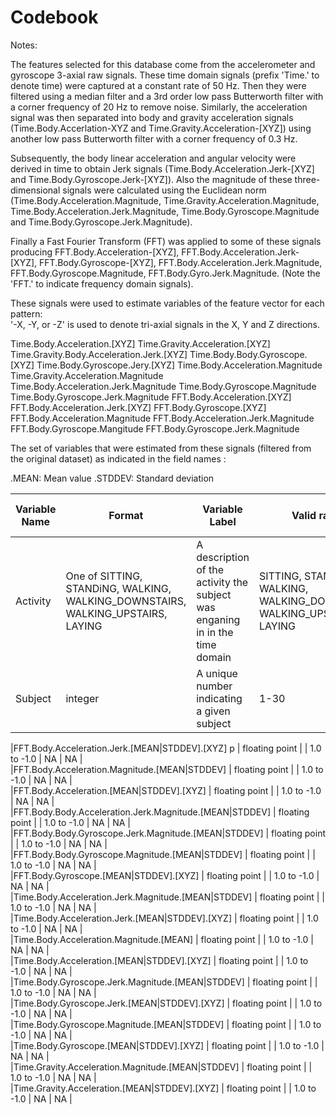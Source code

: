 Codebook
========

Notes:

The features selected for this database come from the accelerometer and gyroscope 3-axial raw signals. These time domain signals (prefix 'Time.' to denote time) were captured at a constant rate of 50 Hz. Then they were filtered using a median filter and a 3rd order low pass Butterworth filter with a corner frequency of 20 Hz to remove noise. Similarly, the acceleration signal was then separated into body and gravity acceleration signals (Time.Body.Accerlation-XYZ and Time.Gravity.Acceleration-[XYZ]) using another low pass Butterworth filter with a corner frequency of 0.3 Hz. 

Subsequently, the body linear acceleration and angular velocity were derived in time to obtain Jerk signals (Time.Body.Acceleration.Jerk-[XYZ] and Time.Body.Gyroscope.Jerk-[XYZ]). Also the magnitude of these three-dimensional signals were calculated using the Euclidean norm (Time.Body.Acceleration.Magnitude, Time.Gravity.Acceleration.Magnitude, Time.Body.Acceleration.Jerk.Magnitude, Time.Body.Gyroscope.Magnitude and Time.Body.Gyroscope.Jerk.Magnitude). 

Finally a Fast Fourier Transform (FFT) was applied to some of these signals producing FFT.Body.Acceleration-[XYZ], FFT.Body.Acceleration.Jerk-[XYZ], FFT.Body.Gyroscope-[XYZ], FFT.Body.Acceleration.Jerk.Magnitude, FFT.Body.Gyroscope.Magnitude, FFT.Body.Gyro.Jerk.Magnitude. (Note the 'FFT.' to indicate frequency domain signals). 

These signals were used to estimate variables of the feature vector for each pattern:  
'-X, -Y, or -Z' is used to denote tri-axial signals in the X, Y and Z directions.

Time.Body.Acceleration.[XYZ]
Time.Gravity.Acceleration.[XYZ]
Time.Gravity.Body.Acceleration.Jerk.[XYZ]
Time.Body.Body.Gyroscope.[XYZ]
Time.Body.Gyroscope.Jery.[XYZ]
Time.Body.Acceleration.Magnitude
Time.Gravity.Acceleration.Magnitude
Time.Body.Acceleration.Jerk.Magnitude
Time.Body.Gyroscope.Magnitude
Time.Body.Gyroscope.Jerk.Magnitude
FFT.Body.Acceleration.[XYZ]
FFT.Body.Acceleration.Jerk.[XYZ]
FFT.Body.Gyroscope.[XYZ]
FFT.Body.Acceleration.Magnitude
FFT.Body.Acceleration.Jerk.Magnitude
FFT.Body.Gyroscope.Mangitude
FFT.Body.Gyroscope.Jerk.Magnitude

The set of variables that were estimated from these signals (filtered from the original dataset) as indicated in the field names : 

.MEAN: Mean value
.STDDEV: Standard deviation


|Variable Name | Format | Variable Label | Valid range | Value for missing | Value for inapplicable |
---------------|--------|----------------|-------------|-------------------|------------------------|
|Activity| One of SITTING, STANDiNG, WALKING, WALKING_DOWNSTAIRS, WALKING_UPSTAIRS, LAYING | A description of the activity the subject was enganing in in the time domain | SITTING, STANDiNG, WALKING, WALKING_DOWNSTAIRS, WALKING_UPSTAIRS, LAYING | NA | 
|Subject|   integer |   A unique number indicating a given subject   |   1-30 | NA | NA |       

|FFT.Body.Acceleration.Jerk.[MEAN|STDDEV].[XYZ] p     | floating point |            | 1.0 to -1.0 | NA     |   NA       |                   
|FFT.Body.Acceleration.Magnitude.[MEAN|STDDEV]      | floating point |            | 1.0 to -1.0 | NA     |   NA       |                   
|FFT.Body.Acceleration.[MEAN|STDDEV].[XYZ]      | floating point |            | 1.0 to -1.0 | NA     |   NA       |                   
|FFT.Body.Body.Acceleration.Jerk.Magnitude.[MEAN|STDDEV]      | floating point |            | 1.0 to -1.0 | NA     |   NA       |                   
|FFT.Body.Body.Gyroscope.Jerk.Magnitude.[MEAN|STDDEV]      | floating point |            | 1.0 to -1.0 | NA     |   NA       |                   
|FFT.Body.Body.Gyroscope.Magnitude.[MEAN|STDDEV]      | floating point |            | 1.0 to -1.0 | NA     |   NA       |                   
|FFT.Body.Gyroscope.[MEAN|STDDEV].[XYZ]      | floating point |            | 1.0 to -1.0 | NA     |   NA       |                   
|Time.Body.Acceleration.Jerk.Magnitude.[MEAN|STDDEV]      | floating point |            | 1.0 to -1.0 | NA     |   NA       |                   
|Time.Body.Acceleration.Jerk.[MEAN|STDDEV].[XYZ]       | floating point |            | 1.0 to -1.0 | NA     |   NA       |                   
|Time.Body.Acceleration.Magnitude.[MEAN]       | floating point |            | 1.0 to -1.0 | NA     |   NA       |                   
|Time.Body.Acceleration.[MEAN|STDDEV].[XYZ] | floating point |            | 1.0 to -1.0 | NA     |   NA       |                   
|Time.Body.Gyroscope.Jerk.Magnitude.[MEAN|STDDEV]      | floating point |            | 1.0 to -1.0 | NA     |   NA       |                   
|Time.Body.Gyroscope.Jerk.[MEAN|STDDEV].[XYZ]      | floating point |            | 1.0 to -1.0 | NA     |   NA       |                   
|Time.Body.Gyroscope.Magnitude.[MEAN|STDDEV]       | floating point |            | 1.0 to -1.0 | NA     |   NA       |                   
|Time.Body.Gyroscope.[MEAN|STDDEV].[XYZ]        | floating point |            | 1.0 to -1.0 | NA     |   NA       |                                   
|Time.Gravity.Acceleration.Magnitude.[MEAN|STDDEV]        | floating point |            | 1.0 to -1.0 | NA     |   NA       |                        
|Time.Gravity.Acceleration.[MEAN|STDDEV].[XYZ]        | floating point |            | 1.0 to -1.0 | NA     |   NA       |    



